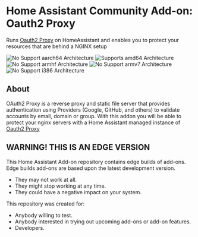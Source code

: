 # Home Assistant Community Add-on: Oauth2 Proxy

Runs [Oauth2 Proxy][oauth2-proxy] on HomeAssistant and enables you to protect your resources that are behind a NGINX setup

![No Support aarch64 Architecture][aarch64-shield]
![Supports amd64 Architecture][amd64-shield]
![No Support armhf Architecture][armhf-shield]
![No Support armv7 Architecture][armv7-shield]
![No Support i386 Architecture][i386-shield]

## About

OAuth2 Proxy is a reverse proxy and static file server that provides authentication using Providers (Google, GitHub, and others) to validate accounts by email, domain or group.
With this addon you will be able to protect your nginx servers with a Home Assistant managed instance of [Oauth2 Proxy][oauth2-proxy]

## WARNING! THIS IS AN EDGE VERSION

This Home Assistant Add-on repository contains edge builds of add-ons.
Edge builds add-ons are based upon the latest development version.

- They may not work at all.
- They might stop working at any time.
- They could have a negative impact on your system.

This repository was created for:

- Anybody willing to test.
- Anybody interested in trying out upcoming add-ons or add-on features.
- Developers.

[oauth2-proxy]: https://oauth2-proxy.github.io/oauth2-proxy/

[aarch64-shield]: https://img.shields.io/badge/aarch64-no-green.svg
[amd64-shield]: https://img.shields.io/badge/amd64-yes-green.svg
[armhf-shield]: https://img.shields.io/badge/armhf-no-green.svg
[armv7-shield]: https://img.shields.io/badge/armv7-no-green.svg
[i386-shield]: https://img.shields.io/badge/i386-no-green.svg

